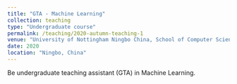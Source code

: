 ```yaml
---
title: "GTA - Machine Learning"
collection: teaching
type: "Undergraduate course"
permalink: /teaching/2020-autumn-teaching-1
venue: "University of Nottingham Ningbo China, School of Computer Science"
date: 2020
location: "Ningbo, China"
---
```


Be undergraduate teaching assistant (GTA) in Machine Learning.

